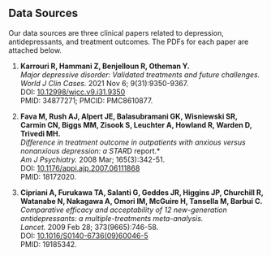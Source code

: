 ## Data Sources

Our data sources are three clinical papers related to depression, antidepressants, and treatment outcomes. The PDFs for each paper are attached below.

1. **Karrouri R, Hammani Z, Benjelloun R, Otheman Y.**  
   *Major depressive disorder: Validated treatments and future challenges.*  
   *World J Clin Cases.* 2021 Nov 6; 9(31):9350-9367.  
   DOI: [10.12998/wjcc.v9.i31.9350](https://doi.org/10.12998/wjcc.v9.i31.9350)  
   PMID: 34877271; PMCID: PMC8610877.

2. **Fava M, Rush AJ, Alpert JE, Balasubramani GK, Wisniewski SR, Carmin CN, Biggs MM, Zisook S, Leuchter A, Howland R, Warden D, Trivedi MH.**  
   *Difference in treatment outcome in outpatients with anxious versus nonanxious depression: a STAR*D report.*  
   *Am J Psychiatry.* 2008 Mar; 165(3):342-51.  
   DOI: [10.1176/appi.ajp.2007.06111868](https://doi.org/10.1176/appi.ajp.2007.06111868)  
   PMID: 18172020.

3. **Cipriani A, Furukawa TA, Salanti G, Geddes JR, Higgins JP, Churchill R, Watanabe N, Nakagawa A, Omori IM, McGuire H, Tansella M, Barbui C.**  
   *Comparative efficacy and acceptability of 12 new-generation antidepressants: a multiple-treatments meta-analysis.*  
   *Lancet.* 2009 Feb 28; 373(9665):746-58.  
   DOI: [10.1016/S0140-6736(09)60046-5](https://doi.org/10.1016/S0140-6736(09)60046-5)  
   PMID: 19185342.

